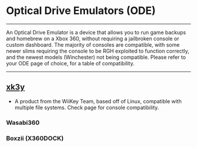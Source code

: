 # Optical Drive Emulators (ODE)

------

An Optical Drive Emulator is a device that allows you to run game  backups and homebrew on a Xbox 360, without requiring a jailbroken  console or custom dashboard. The majority of consoles are compatible,  with some newer slims requiring the console to be RGH exploited to  function correctly, and the newest models (Winchester) not being  compatible. Please refer to your ODE page of choice, for a table of  compatibility.

------

## [xk3y](https://www.reddit.com/r/360hacks/wiki/ode/xk3y)

- A product from the WiiKey Team, based off of Linux, compatible with  multiple file systems. Check page for console compatibility. 

### Wasabi360

### Boxzii (X360DOCK)

